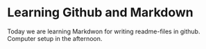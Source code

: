 # Learning Github and Markdown
Today we are learning Markdwon for writing readme-files in github. Computer setup in the afternoon.

